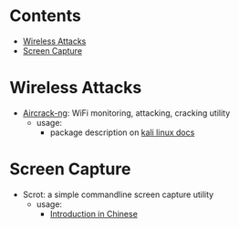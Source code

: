 # Contents
- [Wireless Attacks](#wireless-attacks)
- [Screen Capture](#screen-capture)

# Wireless Attacks
- [Aircrack-ng](http://www.aircrack-ng.org/): WiFi monitoring, attacking, cracking utility
  * usage:
    - package description on [kali linux docs](https://tools.kali.org/wireless-attacks/aircrack-ng)

# Screen Capture
- Scrot: a simple commandline screen capture utility
  * usage:
    - [Introduction in Chinese](https://github.com/LinuxTOY/linuxtoy.org/blob/master/content/mastering-scrot.md)
